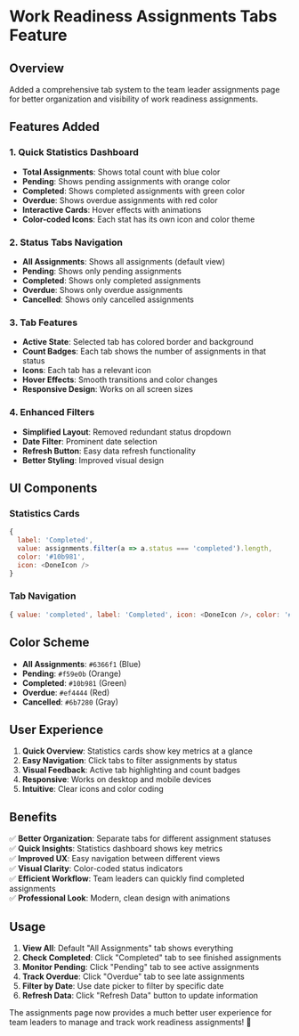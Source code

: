 # Work Readiness Assignments Tabs Feature

## Overview
Added a comprehensive tab system to the team leader assignments page for better organization and visibility of work readiness assignments.

## Features Added

### 1. **Quick Statistics Dashboard**
- **Total Assignments**: Shows total count with blue color
- **Pending**: Shows pending assignments with orange color  
- **Completed**: Shows completed assignments with green color
- **Overdue**: Shows overdue assignments with red color
- **Interactive Cards**: Hover effects with animations
- **Color-coded Icons**: Each stat has its own icon and color theme

### 2. **Status Tabs Navigation**
- **All Assignments**: Shows all assignments (default view)
- **Pending**: Shows only pending assignments
- **Completed**: Shows only completed assignments  
- **Overdue**: Shows only overdue assignments
- **Cancelled**: Shows only cancelled assignments

### 3. **Tab Features**
- **Active State**: Selected tab has colored border and background
- **Count Badges**: Each tab shows the number of assignments in that status
- **Icons**: Each tab has a relevant icon
- **Hover Effects**: Smooth transitions and color changes
- **Responsive Design**: Works on all screen sizes

### 4. **Enhanced Filters**
- **Simplified Layout**: Removed redundant status dropdown
- **Date Filter**: Prominent date selection
- **Refresh Button**: Easy data refresh functionality
- **Better Styling**: Improved visual design

## UI Components

### Statistics Cards
```javascript
{ 
  label: 'Completed', 
  value: assignments.filter(a => a.status === 'completed').length, 
  color: '#10b981',
  icon: <DoneIcon />
}
```

### Tab Navigation
```javascript
{ value: 'completed', label: 'Completed', icon: <DoneIcon />, color: '#10b981' }
```

## Color Scheme
- **All Assignments**: `#6366f1` (Blue)
- **Pending**: `#f59e0b` (Orange)  
- **Completed**: `#10b981` (Green)
- **Overdue**: `#ef4444` (Red)
- **Cancelled**: `#6b7280` (Gray)

## User Experience
1. **Quick Overview**: Statistics cards show key metrics at a glance
2. **Easy Navigation**: Click tabs to filter assignments by status
3. **Visual Feedback**: Active tab highlighting and count badges
4. **Responsive**: Works on desktop and mobile devices
5. **Intuitive**: Clear icons and color coding

## Benefits
✅ **Better Organization**: Separate tabs for different assignment statuses  
✅ **Quick Insights**: Statistics dashboard shows key metrics  
✅ **Improved UX**: Easy navigation between different views  
✅ **Visual Clarity**: Color-coded status indicators  
✅ **Efficient Workflow**: Team leaders can quickly find completed assignments  
✅ **Professional Look**: Modern, clean design with animations  

## Usage
1. **View All**: Default "All Assignments" tab shows everything
2. **Check Completed**: Click "Completed" tab to see finished assignments
3. **Monitor Pending**: Click "Pending" tab to see active assignments
4. **Track Overdue**: Click "Overdue" tab to see late assignments
5. **Filter by Date**: Use date picker to filter by specific date
6. **Refresh Data**: Click "Refresh Data" button to update information

The assignments page now provides a much better user experience for team leaders to manage and track work readiness assignments! 🎯








